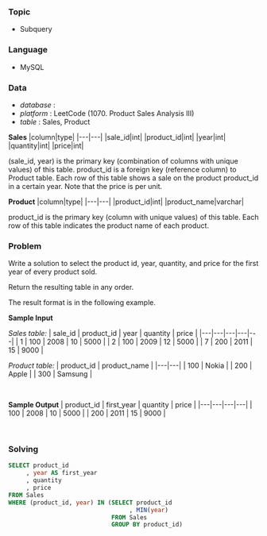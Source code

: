 ### Topic
- Subquery
  
### Language
- MySQL

### Data
- *database* : 
- *platform* : LeetCode (1070. Product Sales Analysis III)
- *table* : Sales, Product

**Sales**
|column|type|
|---|---|
|sale_id|int|
|product_id|int|
|year|int|
|quantity|int|
|price|int|

(sale_id, year) is the primary key (combination of columns with unique values) of this table.
product_id is a foreign key (reference column) to Product table.
Each row of this table shows a sale on the product product_id in a certain year.
Note that the price is per unit.

**Product**
|column|type|
|---|---|
|product_id|int|
|product_name|varchar|

product_id is the primary key (column with unique values) of this table.
Each row of this table indicates the product name of each product.

### Problem 
Write a solution to select the product id, year, quantity, and price for the first year of every product sold.

Return the resulting table in any order.

The result format is in the following example.




**Sample Input**

*Sales table:*
| sale_id | product_id | year | quantity | price |
|---|---|---|---|---|
| 1       | 100        | 2008 | 10       | 5000  |
| 2       | 100        | 2009 | 12       | 5000  |
| 7       | 200        | 2011 | 15       | 9000  |

*Product table:*
| product_id | product_name |
|---|---|
| 100        | Nokia        |
| 200        | Apple        |
| 300        | Samsung      |

<br>

**Sample Output**
| product_id | first_year | quantity | price |
|---|---|---|---| 
| 100        | 2008       | 10       | 5000  |
| 200        | 2011       | 15       | 9000  |


<br>

### Solving
```sql
SELECT product_id
     , year AS first_year
     , quantity
     , price
FROM Sales
WHERE (product_id, year) IN (SELECT product_id
                                  , MIN(year)
                             FROM Sales
                             GROUP BY product_id)
```
